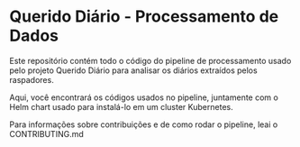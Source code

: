 # Querido Diário - Processamento de Dados

Este repositório contém todo o código do pipeline de processamento usado pelo
projeto Querido Diário para analisar os diários extraídos pelos raspadores.

Aqui, você encontrará os códigos usados no pipeline, juntamente com o Helm
chart usado para instalá-lo em um cluster Kubernetes.

Para informações sobre contribuições e de como rodar o pipeline, leai o CONTRIBUTING.md
